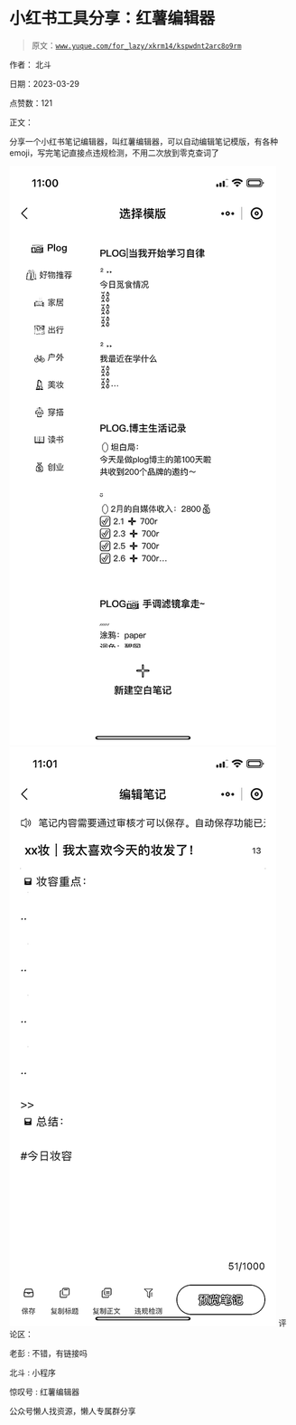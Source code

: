 # 小红书工具分享：红薯编辑器

> 原文：[`www.yuque.com/for_lazy/xkrm14/kspwdnt2arc8o9rm`](https://www.yuque.com/for_lazy/xkrm14/kspwdnt2arc8o9rm)



作者： 北斗



日期：2023-03-29



点赞数：121



正文：



分享一个小红书笔记编辑器，叫红薯编辑器，可以自动编辑笔记模版，有各种 emoji，写完笔记直接点违规检测，不用二次放到零克查词了



![](img/cf5924334aabd0e8610f2568c6ce40a9.png)  <ne-p id="uc71e3e1b" data-lake-id="uc71e3e1b">![](img/301faf59a357933221847778e0e9264d.png)  <ne-p id="u21432769" data-lake-id="u21432769">评论区：



老彭 : 不错，有链接吗



北斗 : 小程序



惊叹号 : 红薯编辑器



公众号懒人找资源，懒人专属群分享

</ne-p></ne-p>